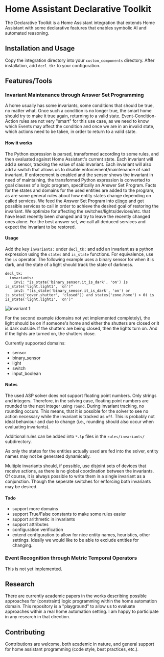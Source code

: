 # Home Assistant Declarative Toolkit

The Declarative Toolkit is a Home Assistant integration that extends Home Assistant with some declarative features that enables symbolic AI and automated reasoning.

## Installation and Usage

Copy the integration directory into your `custom_components` directory. After installation, add `decl_tk:` to your configuration.

## Features/Tools

### Invariant Maintenance through Answer Set Programming

A home usually has some invariants, some conditions that should be true, no matter what. Once such a condition is no longer true, the smart home should try to make it true again, returning to a valid state. Event-Condition-Action rules are not very "smart" for this use case, as we need to know which Events may affect the condition and once we are in an invalid state, which actions need to be taken, in order to return to a valid state.

#### How it works

The Python expression is parsed, transformed according to some rules, and then evaluated against Home Assistant's current state. Each invariant will add a sensor, tracking the value of said invariant. Each invariant will also add a switch that allows us to disable enforcement/maintenance of said invariant. If enforcement is enabled and the sensor shows the invariant in need of maintaining, the transformed Python expression is converted to goal clauses of a logic program, specifically an Answer Set Program. Facts for the states and domains for the used entities are added to the program, as are some general rules about how entity states change depending on called services. We feed the Answer Set Program into [clingo](https://potassco.org/clingo/) and get possible services to call in order to achieve the desired goal of restoring the invariant. We optimize for affecting the switches/lights/devices/etc. that have least recently been changed and try to leave the recently changed ones alone. For the best answer set, we call all deduced services and expect the invariant to be restored.

#### Usage

Add the key `invariants:` under `decl_tk:` and add an invariant as a python expression using the `states` and `is_state` functions. For equivalence, use the `is` operator. The following example uses a binary sensor for when it is dark, and the state of a light should track the state of darkness.

```
decl_tk:
  invariants:
    inv1: "is_state('binary_sensor.it_is_dark', 'on') is is_state('light.light1', 'on')"
    inv2: "(is_state('binary_sensor.it_is_dark', 'on') or is_state('cover.shutter', 'closed')) and states('zone.home') > 0) is is_state('light.light1', 'on')"
```

![invariant 1](https://dbs.informatik.uni-halle.de/wenzel/invariant1.gif)

For the second example (domains not yet implemented completely), the light should be on if someone's home and either the shutters are closed or it is dark outside. If the shutters are being closed, then the lights turn on. And if the lights are turned on, the shutters close.

Currently supported domains:

* sensor
* binary_sensor
* light
* switch
* input_boolean

#### Notes

The used ASP solver does not support floating point numbers. Only strings and integers. Therefore, in the solving case, floating point numbers are rounded to the next integer using `round`. During invariant tracking, no rounding occurs. This means, that it is possible for the solver to see no action necessary while the invariant is tracked as `off`. This is probably not ideal behaviour and due to change (i.e., rounding should also occur when evaluating invariants).

Additional rules can be added into `*.lp` files in the `rules/invariants/` subdirectory.

As only the states for the entities actually used are fed into the solver, entity names may not be generated dynamically.

Multiple invariants should, if possible, use disjoint sets of devices that receive actions, as there is no global coordination between the invariants. Of course, it is always possible to write them in a single invariant as a conjunction. Though the seperate switches for enforcing both invariants may be desired.

#### Todo

* support more domains
* support True/False constants to make some rules easier
* support arithmetic in invariants
* support attributes
* configuration verification
* extend configuration to allow for nice entity names, heuristics, other settings. Ideally we would like to be able to exclude entities for changing.

### Event Recognition through Metric Temporal Operators

This is not yet implemented.

## Research

There are currently academic papers in the works describing possible approaches for (constraint) logic programming within the home automation domain. This repository is a "playground" to allow us to evaluate approaches within a real home automation setting. I am happy to participate in any research in that direction.

## Contributing

Contributions are welcome, both academic in nature, and general support for home assistant programming (code style, best practices, etc.).
